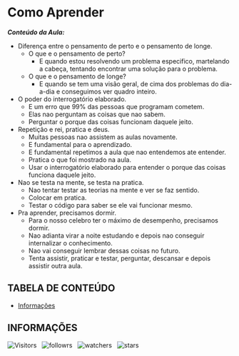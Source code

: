 <!-- TITLE -->
# Como Aprender

***Conteúdo da Aula:***

* Diferença entre o pensamento de perto e o pensamento de longe.
  * O que e o pensamento de perto?
    * E quando estou resolvendo um problema especifico, martelando a cabeça, tentando encontrar uma solução para o problema.
  * O que e o pensamento de longe?
    * E quando se tem uma visão geral, de cima dos problemas do dia-a-dia e conseguimos ver quadro inteiro.
&nbsp;
* O poder do interrogatório elaborado.
  * E um erro que 99% das pessoas que programam cometem.
  * Elas nao perguntam as coisas que nao sabem.
  * Perguntar o porque das coisas funcionam daquele jeito.
&nbsp;
* Repetição e rei, pratica e deus.
  * Muitas pessoas nao assistem as aulas novamente.
  * E fundamental para o aprendizado.
  * E fundamental repetimos a aula que nao entendemos ate entender.
  * Pratica o que foi mostrado na aula.
  * Usar o interrogatório elaborado para entender o porque das coisas funciona daquele jeito.
&nbsp;
* Nao se testa na mente, se testa na pratica.
  * Nao tentar testar as teorias na mente e ver se faz sentido.
  * Colocar em pratica.
  * Testar o código para saber se ele vai funcionar mesmo.
&nbsp;
* Pra aprender, precisamos dormir.
  * Para o nosso celebro ter o máximo de desempenho, precisamos dormir.
  * Nao adianta virar a noite estudando e depois nao conseguir internalizar o conhecimento.
  * Nao vai conseguir lembrar dessas coisas no futuro.
  * Tenta assistir, praticar e testar, perguntar, descansar e depois assistir outra aula.

<!-- TABLE OF CONTENTS -->
## TABELA DE CONTEÚDO

<!-- * [Vista por cima](#vista-por-cima) -->
<!--  * [Foto da tela](#foto-da-tela) -->
<!--  * [Links](#links) -->
<!-- * [Meu processo](#meu-processo) -->
<!--  * [Contraído com](#construido-com) -->
<!--  * [O que aprendi](#o-que-aprendi) -->
<!--  * [Desenvolvimento contínuo](#desenvolvimento-contínuo) -->
<!--  * [Recuso úteis](#recursos-úteis) -->
<!-- * [Autor](#autor) -->
<!-- * [Agradecimentos](#agradecimentos) -->
* [Informações](#informações)

<!-- OVERVIEW -->
<!-- ## VISTA POR CIMA -->

<!-- SCREENSHOT -->
<!-- ### FOTO DA TELA -->

<!-- LINKS -->
<!-- ### LINKS -->

<!-- MY PROCESS -->
<!-- ## MEU PROCESSO -->

<!-- BUILT WITH -->
<!-- ### CONSTRUÍDO COM -->

<!-- WHAT I LEARNED -->
<!-- ### O QUE APRENDI -->

<!-- CONTINUED DEVELOPMENT -->
<!-- ### DESENVOLVIMENTO CONTÍNUO -->

<!-- USEFUL RESOURCES -->
<!-- ### RECURSOS ÚTEIS -->

<!-- AUTHOR -->
<!-- ## AUTOR -->

<!-- ACKNOWLEDGMENTS -->
<!-- ## AGRADECIMENTOS -->

<!-- INFORMATION -->
## INFORMAÇÕES

![Visitors](https://api.visitorbadge.io/api/visitors?path=Devsgeeknerd%2Fcom-apr-wp-zp&label=VISITANTES&labelColor=%23f9e64f&countColor=%23008000&style=plastic "Total de Visitas")
&nbsp;
![followrs](https://img.shields.io/github/followers/Devsgeeknerd?style=plastic&label=SEGUIDORES&labelColor=f9e64f "Total de Seguidores")
&nbsp;
![watchers](https://img.shields.io/github/watchers/Devsgeeknerd/com-apr-wp-zp?style=plastic&label=OBSERVADORES&labelColor=f9e64f "Total de Observadores")
&nbsp;
![stars](https://img.shields.io/github/stars/Devsgeeknerd/?style=plastic&label=ESTRELAS&labelColor=f9e64f "Total de Estrelas Recebidas")
&nbsp;
<!-- ![forks](https://img.shields.io/github/forks/Devsgeeknerd/?style=plastic&label=BIFURCAÇÕES&labelColor=f9e64f "Total de Bifurcações") -->
&nbsp;
<!-- ![repo size](https://img.shields.io/github/repo-size/Devsgeeknerd/?style=plastic&label=TAMANHO&labelColor=f9e64f "Tamanho do Repositório") -->
&nbsp;
<!-- ![license](https://img.shields.io/github/license/Devsgeeknerd/?style=plastic&label=LICENÇA&labelColor=f9e64f "Licença do Repositório") -->
